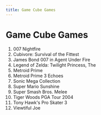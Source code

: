 ```yaml
---
title: Game Cube Games
---
```


Game Cube Games
=============

<ol>
<li>007 Nightfire</li>
<li>Cubivore: Survival of the Fittest</li>
<li>James Bond 007 in Agent Under Fire</li>
<li>Legend of Zelda: Twilight Princess, The</li>
<li>Metroid Prime</li>
<li>Metroid Prime 3 Echoes</li>
<li>Sonic Mega Collection</li>
<li>Super Mario Sunshine</li>
<li>Super Smash Bros. Melee</li>
<li>Tiger Woods PGA Tour 2004</li>
<li>Tony Hawk's Pro Skater 3</li>
<li>Viewtiful Joe</li>
</ol>